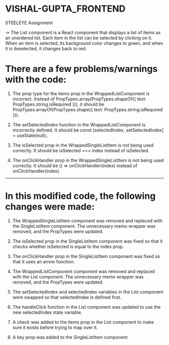 # VISHAL-GUPTA_FRONTEND
STEELEYE Assignment

-> The List component is a React component that displays a list of items as an unordered list. Each item in the list can be selected by clicking on it. When an item is
   selected, its background color changes to green, and when it is deselected, it changes back to red.

# There are a few problems/warnings with the code:

1. The prop type for the items prop in the WrappedListComponent is incorrect. Instead of PropTypes.array(PropTypes.shapeOf({ text: PropTypes.string.isRequired })), 
   it should be PropTypes.arrayOf(PropTypes.shape({ text: PropTypes.string.isRequired })).

2. The setSelectedIndex function in the WrappedListComponent is incorrectly defined. It should be const [selectedIndex, setSelectedIndex] = useState(null);.

3. The isSelected prop in the WrappedSingleListItem is not being used correctly. It should be isSelected === index instead of isSelected.

4. The onClickHandler prop in the WrappedSingleListItem is not being used correctly. It should be () => onClickHandler(index) instead of onClickHandler(index).


-----------------------------------------------------------------------------------------------------------------------------------------------------------------------


# In this modified code, the following changes were made:

1. The WrappedSingleListItem component was removed and replaced with the SingleListItem component. The unnecessary memo wrapper was removed, and 
   the PropTypes were updated.

2. The isSelected prop in the SingleListItem component was fixed so that it checks whether isSelected is equal to the index prop.

3. The onClickHandler prop in the SingleListItem component was fixed so that it uses an arrow function.

4. The WrappedListComponent component was removed and replaced with the List component. The unnecessary memo wrapper was removed, and the PropTypes were updated.

5. The setSelectedIndex and selectedIndex variables in the List component were swapped so that selectedIndex is defined first.

6. The handleClick function in the List component was updated to use the new selectedIndex state variable.

7. A check was added to the items prop in the List component to make sure it exists before trying to map over it.

8. A key prop was added to the SingleListItem component
